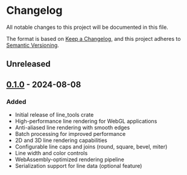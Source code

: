 # Changelog

All notable changes to this project will be documented in this file.

The format is based on [Keep a Changelog](https://keepachangelog.com/en/1.0.0/),
and this project adheres to [Semantic Versioning](https://semver.org/spec/v2.0.0.html).

## Unreleased

## [0.1.0] - 2024-08-08

### Added
- Initial release of line_tools crate
- High-performance line rendering for WebGL applications
- Anti-aliased line rendering with smooth edges
- Batch processing for improved performance
- 2D and 3D line rendering capabilities
- Configurable line caps and joins (round, square, bevel, miter)
- Line width and color controls
- WebAssembly-optimized rendering pipeline
- Serialization support for line data (optional feature)

[0.1.0]: https://github.com/Wandalen/cgtools/releases/tag/line_tools-v0.1.0